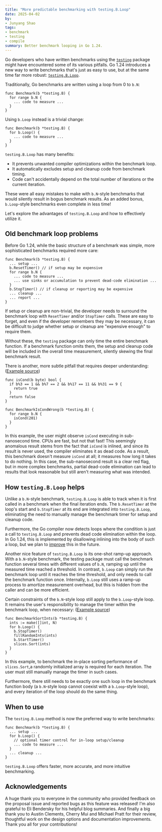 ```yaml
---
title: "More predictable benchmarking with testing.B.Loop"
date: 2025-04-02
by:
- Junyang Shao
tags:
- benchmark
- testing
- compile
summary: Better benchmark looping in Go 1.24.
---
```


Go developers who have written benchmarks using the
[`testing`](https://pkg.go.dev/testing) package might have encountered some of
its various pitfalls. Go 1.24 introduces a new way to write benchmarks that's just
as easy to use, but at the same time far more robust:
[`testing.B.Loop`](https://pkg.go.dev/testing#B.Loop).

Traditionally, Go benchmarks are written using a loop from 0 to `b.N`:
```
func Benchmark(b *testing.B) {
  for range b.N {
    ... code to measure ...
  }
}
```
Using `b.Loop` instead is a trivial change:
```
func Benchmark(b *testing.B) {
  for b.Loop() {
    ... code to measure ...
  }
}
```

`testing.B.Loop` has many benefits:
* It prevents unwanted compiler optimizations within the benchmark loop.
* It automatically excludes setup and cleanup code from benchmark timing.
* Code can't accidentally depend on the total number of iterations or the current
iteration.

These were all easy mistakes to make with `b.N`-style benchmarks that would
silently result in bogus benchmark results. As an added bonus, `b.Loop`-style
benchmarks even complete in less time!

Let's explore the advantages of `testing.B.Loop` and how to effectively utilize it.

## Old benchmark loop problems

Before Go 1.24, while the basic structure of a benchmark was simple, more sophisticated
benchmarks required more care:
```
func Benchmark(b *testing.B) {
  ... setup ...
  b.ResetTimer() // if setup may be expensive
  for range b.N {
    ... code to measure ...
    ... use sinks or accumulation to prevent dead-code elimination ...
  }
  b.StopTimer() // if cleanup or reporting may be expensive
  ... cleanup ...
  ... report ...
}
```
If setup or cleanup are non-trivial, the developer needs to surround the benchmark loop
with `ResetTimer` and/or `StopTimer` calls. These are easy to forget, and even if the
developer remembers they may be necessary, it can be difficult to judge whether setup or
cleanup are "expensive enough" to require them.

Without these, the `testing` package can only time the entire benchmark function. If a
benchmark function omits them, the setup and cleanup code will be included in the overall
time measurement, silently skewing the final benchmark result.


There is another, more subtle pitfall that requires deeper understanding:
([Example source](https://eli.thegreenplace.net/2023/common-pitfalls-in-go-benchmarking/))

```
func isCond(b byte) bool {
  if b%3 == 1 && b%7 == 2 && b%17 == 11 && b%31 == 9 {
    return true
  }
  return false
}

func BenchmarkIsCondWrong(b *testing.B) {
  for range b.N {
    isCond(201)
  }
}
```
In this example, the user might observe `isCond` executing in sub-nanosecond
time. CPUs are fast, but not that fast! This seemingly anomalous result stems
from the fact that `isCond` is inlined, and since its result is never used, the
compiler eliminates it as dead code. As a result, this benchmark doesn't measure `isCond`
at all; it measures how long it takes to do nothing. In this case, the sub-nanosecond
result is a clear red flag, but in more complex benchmarks, partial dead-code elimination
can lead to results that look reasonable but still aren't measuring what was intended.

## How `testing.B.Loop` helps

Unlike a `b.N`-style benchmark, `testing.B.Loop` is able to track when it is first called
in a benchmark when the final iteration ends. The `b.ResetTimer` at the loop's start
and `b.StopTimer` at its end are integrated into `testing.B.Loop`, eliminating the need
to manually manage the benchmark timer for setup and cleanup code.

Furthermore, the Go compiler now detects loops where the condition is just a call to
`testing.B.Loop` and prevents dead code elimination within the loop. In Go 1.24, this is
implemented by disallowing inlining into the body of such a loop, but we plan to
[improve](/issue/73137) this in the future.

Another nice feature of `testing.B.Loop` is its one-shot ramp-up approach. With a `b.N`-style
benchmark, the testing package must call the benchmark function several times with different
values of `b.N`, ramping up until the measured time reached a threshold. In contrast, `b.Loop`
can simply run the benchmark loop until it reaches the time threshold, and only needs to call
the benchmark function once. Internally, `b.Loop` still uses a ramp-up process to amortize
measurement overhead, but this is hidden from the caller and can be more efficient.

Certain constraints of the `b.N`-style loop still apply to the `b.Loop`-style
loop. It remains the user's responsibility to manage the timer within the benchmark loop,
when necessary:
([Example source](https://eli.thegreenplace.net/2023/common-pitfalls-in-go-benchmarking/))

```
func BenchmarkSortInts(b *testing.B) {
  ints := make([]int, N)
  for b.Loop() {
    b.StopTimer()
    fillRandomInts(ints)
    b.StartTimer()
    slices.Sort(ints)
  }
}
```
In this example, to benchmark the in-place sorting performance of `slices.Sort`,a
randomly initialized array is required for each iteration. The user must still
manually manage the timer in such cases.

Furthermore, there still needs to be exactly one such loop in the benchmark function body
(a `b.N`-style loop cannot coexist with a `b.Loop`-style loop), and every iteration of the
loop should do the same thing.

## When to use

The `testing.B.Loop` method is now the preferred way to write benchmarks:
```
func Benchmark(b *testing.B) {
  ... setup ...
  for b.Loop() {
    // optional timer control for in-loop setup/cleanup
    ... code to measure ...
  }
  ... cleanup ...
}
```

`testing.B.Loop` offers faster, more accurate, and
more intuitive benchmarking.

## Acknowledgements

A huge thank you to everyone in the community who provided feedback on the proposal
issue and reported bugs as this feature was released! I'm also grateful to Eli
Bendersky for his helpful blog summaries. And finally a big thank you to Austin Clements,
Cherry Mui and Michael Pratt for their review, thoughtful work on the design options and
documentation improvements. Thank you all for your contributions!